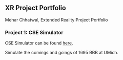 ## XR Project Portfolio 

Mehar Chhatwal, Extended Reality Project Portfolio 

### Project 1: CSE Simulator

CSE Simulator can be found [here](https://youtu.be/owv9_xFt0nk).

Simulate the comings and goings of 1695 BBB at UMich.  
